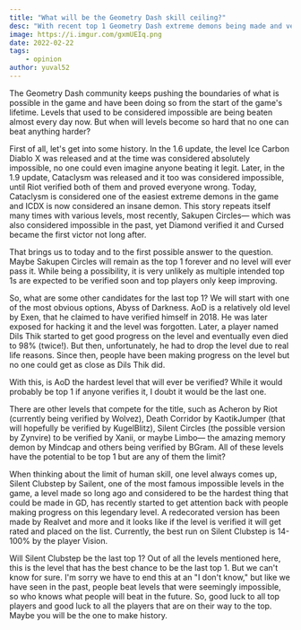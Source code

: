 ```yaml
---
title: "What will be the Geometry Dash skill ceiling?"
desc: "With recent top 1 Geometry Dash extreme demons being made and verified faster than ever before, it looks like players only keep improving. But when will it stop?"
image: https://i.imgur.com/gxmUEIq.png
date: 2022-02-22
tags:
    - opinion
author: yuval52
---
```


The Geometry Dash community keeps pushing the boundaries of what is possible in the game and have been doing so from the start of the game's lifetime. Levels that used to be considered impossible are being beaten almost every day now. But when will levels become so hard that no one can beat anything harder?

First of all, let's get into some history. In the 1.6 update, the level Ice Carbon Diablo X was released and at the time was considered absolutely impossible, no one could even imagine anyone beating it legit. Later, in the 1.9 update, Cataclysm was released and it too was considered impossible, until Riot verified both of them and proved everyone wrong. Today, Cataclysm is considered one of the easiest extreme demons in the game and ICDX is now considered an insane demon. This story repeats itself many times with various levels, most recently, Sakupen Circles— which was also considered impossible in the past, yet Diamond verified it and Cursed became the first victor not long after.

That brings us to today and to the first possible answer to the question. Maybe Sakupen Circles will remain as the top 1 forever and no level will ever pass it. While being a possibility, it is very unlikely as multiple intended top 1s are expected to be verified soon and top players only keep improving.

So, what are some other candidates for the last top 1? We will start with one of the most obvious options, Abyss of Darkness. AoD is a relatively old level by Exen, that he claimed to have verified himself in 2018. He was later exposed for hacking it and the level was forgotten. Later, a player named Dils Thik started to get good progress on the level and eventually even died to 98% (twice!). But then, unfortunately, he had to drop the level due to real life reasons. Since then, people have been making progress on the level but no one could get as close as Dils Thik did.

With this, is AoD the hardest level that will ever be verified? While it would probably be top 1 if anyone verifies it, I doubt it would be the last one.

There are other levels that compete for the title, such as Acheron by Riot (currently being verified by Wolvez), Death Corridor by KaotikJumper (that will hopefully be verified by KugelBlitz), Silent Circles (the possible version by Zynvire) to be verified by Xanii, or maybe Limbo— the amazing memory demon by Mindcap and others being verified by BGram. All of these levels have the potential to be top 1 but are any of them the limit?

When thinking about the limit of human skill, one level always comes up, Silent Clubstep by Sailent, one of the most famous impossible levels in the game, a level made so long ago and considered to be the hardest thing that could be made in GD, has recently started to get attention back with people making progress on this legendary level. A redecorated version has been made by Realvet and more and it looks like if the level is verified it will get rated and placed on the list. Currently, the best run on Silent Clubstep is 14-100% by the player Vision.

Will Silent Clubstep be the last top 1? Out of all the levels mentioned here, this is the level that has the best chance to be the last top 1. But we can't know for sure. I'm sorry we have to end this at an "I don't know," but like we have seen in the past, people beat levels that were seemingly impossible, so who knows what people will beat in the future. So, good luck to all top players and good luck to all the players that are on their way to the top. Maybe you will be the one to make history.
